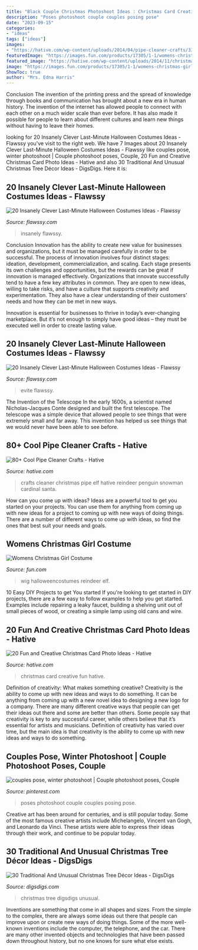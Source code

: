 ```yaml
---
title: "Black Couple Christmas Photoshoot Ideas : Christmas Card Creative Fun Hative"
description: "Poses photoshoot couple couples posing pose"
date: "2023-09-15"
categories:
- "ideas"
tags: ["ideas"]
images:
- "https://hative.com/wp-content/uploads/2014/04/pipe-cleaner-crafts/33-christmas-crafts-pip-cleaner.jpg"
featuredImage: "https://images.fun.com/products/17305/1-1/womens-christmas-girl-costume.jpg"
featured_image: "https://hative.com/wp-content/uploads/2014/11/christmas-card-photo-ideas/christmas-card-photo-ideas.jpg"
image: "https://images.fun.com/products/17305/1-1/womens-christmas-girl-costume.jpg"
ShowToc: true
author: "Mrs. Edna Harris"
---
```



Conclusion
The invention of the printing press and the spread of knowledge through books and communication has brought about a new era in human history. The invention of the internet has allowed people to connect with each other on a much wider scale than ever before. It has also made it possible for people to learn about different cultures and learn new things without having to leave their homes.

	

		
looking for 20 Insanely Clever Last-Minute Halloween Costumes Ideas - Flawssy you've visit to the right web. We have 7 Images about 20 Insanely Clever Last-Minute Halloween Costumes Ideas - Flawssy like couples pose, winter photoshoot | Couple photoshoot poses, Couple, 20 Fun and Creative Christmas Card Photo Ideas - Hative and also 30 Traditional And Unusual Christmas Tree Décor Ideas - DigsDigs. Here it is:
		
    
## 20 Insanely Clever Last-Minute Halloween Costumes Ideas - Flawssy

<img loading=lazy src="https://flawssy.com/wp-content/uploads/2016/05/Last-Minute-Halloween-Costumes-ideas.jpg" onerror="this.onerror=null;this.src='https://tse4.mm.bing.net/th?id=OIP.HbLoiZF5FS-2NlwNvSOFGwHaLH&amp;pid=15.1';" alt="20 Insanely Clever Last-Minute Halloween Costumes Ideas - Flawssy">

_Source: flawssy.com_

>insanely flawssy. 

	

Conclusion
Innovation has the ability to create new value for businesses and organizations, but it must be managed carefully in order to be successful. The process of innovation involves four distinct stages: ideation, development, commercialization, and scaling. Each stage presents its own challenges and opportunities, but the rewards can be great if innovation is managed effectively.
Organizations that innovate successfully tend to have a few key attributes in common. They are open to new ideas, willing to take risks, and have a culture that supports creativity and experimentation. They also have a clear understanding of their customers’ needs and how they can be met in new ways.

 Innovation is essential for businesses to thrive in today’s ever-changing marketplace. But it’s not enough to simply have good ideas – they must be executed well in order to create lasting value.

    
## 20 Insanely Clever Last-Minute Halloween Costumes Ideas - Flawssy

<img loading=lazy src="https://www.flawssy.com/wp-content/uploads/2016/05/women-last-minute-costume.jpg" onerror="this.onerror=null;this.src='https://tse2.mm.bing.net/th?id=OIP.JIQcQEVEKaGgflLAM63IkwHaLH&amp;pid=15.1';" alt="20 Insanely Clever Last-Minute Halloween Costumes Ideas - Flawssy">

_Source: flawssy.com_

>evite flawssy. 

	

The Invention of the Telescope
In the early 1600s, a scientist named Nicholas-Jacques Conte designed and built the first telescope. The telescope was a simple device that allowed people to see things that were extremely small and far away. This invention has helped us see things that we would never have been able to see before.

    
## 80+ Cool Pipe Cleaner Crafts - Hative

<img loading=lazy src="https://hative.com/wp-content/uploads/2014/04/pipe-cleaner-crafts/33-christmas-crafts-pip-cleaner.jpg" onerror="this.onerror=null;this.src='https://tse1.mm.bing.net/th?id=OIP.9LrdsqKbDNdvZjyPVlxsRAHaDd&amp;pid=15.1';" alt="80+ Cool Pipe Cleaner Crafts - Hative">

_Source: hative.com_

>crafts cleaner christmas pipe elf hative reindeer penguin snowman cardinal santa. 

	

How can you come up with ideas?
Ideas are a powerful tool to get you started on your projects. You can use them for anything from coming up with new ideas for a project to coming up with new ways of doing things. There are a number of different ways to come up with ideas, so find the ones that best suit your needs and goals.

    
## Womens Christmas Girl Costume

<img loading=lazy src="https://images.fun.com/products/17305/1-1/womens-christmas-girl-costume.jpg" onerror="this.onerror=null;this.src='https://tse2.mm.bing.net/th?id=OIP.9iW9sS53MQVyisnfIYCqNwHaKl&amp;pid=15.1';" alt="Womens Christmas Girl Costume">

_Source: fun.com_

>wig halloweencostumes reindeer elf. 

	

10 Easy DIY Projects to get You started
If you're looking to get started in DIY projects, there are a few easy to follow examples to help you get started. Examples include repairing a leaky faucet, building a shelving unit out of small pieces of wood, or creating a simple lamp using old cans and wire.

    
## 20 Fun And Creative Christmas Card Photo Ideas - Hative

<img loading=lazy src="https://hative.com/wp-content/uploads/2014/11/christmas-card-photo-ideas/christmas-card-photo-ideas.jpg" onerror="this.onerror=null;this.src='https://tse2.mm.bing.net/th?id=OIP.hGX9BE_3AvEad00keAk6iwHaQq&amp;pid=15.1';" alt="20 Fun and Creative Christmas Card Photo Ideas - Hative">

_Source: hative.com_

>christmas card creative fun hative. 

	

Definition of creativity: What makes something creative?
Creativity is the ability to come up with new ideas and ways to do something. It can be anything from coming up with a new novel idea to designing a new logo for a company. There are many different creative ways that people can get their ideas out there and some are better than others. Some people say that creativity is key to any successful career, while others believe that it’s essential for artists and musicians. Definition of creativity has varied over time, but the main idea is that creativity is the ability to come up with new ideas and ways to do something.

    
## Couples Pose, Winter Photoshoot | Couple Photoshoot Poses, Couple

<img loading=lazy src="https://i.pinimg.com/736x/63/fa/45/63fa4536bfec97f2b7bd5bc189d2d8d7--posing-ideas-free-download.jpg" onerror="this.onerror=null;this.src='https://tse2.mm.bing.net/th?id=OIP.0vL0ev0uLI55DwcHtl43TwHaLH&amp;pid=15.1';" alt="couples pose, winter photoshoot | Couple photoshoot poses, Couple">

_Source: pinterest.com_

>poses photoshoot couple couples posing pose. 

	

Creative art has been around for centuries, and is still popular today. Some of the most famous creative artists include Michelangelo, Vincent van Gogh, and Leonardo da Vinci. These artists were able to express their ideas through their work, and continue to be popular today.

    
## 30 Traditional And Unusual Christmas Tree Décor Ideas - DigsDigs

<img loading=lazy src="https://www.digsdigs.com/photos/christmas-tree-decor-ideas-31.jpg" onerror="this.onerror=null;this.src='https://tse4.mm.bing.net/th?id=OIP.Go4x-ep52yNLw4nCRNnkxwHaJ4&amp;pid=15.1';" alt="30 Traditional And Unusual Christmas Tree Décor Ideas - DigsDigs">

_Source: digsdigs.com_

>christmas tree digsdigs unusual. 

	

Inventions are something that come in all shapes and sizes. From the simple to the complex, there are always some ideas out there that people can improve upon or create new ways of doing things. Some of the more well-known inventions include the computer, the telephone, and the car. There are many other invented objects and technologies that have been passed down throughout history, but no one knows for sure what else exists.

